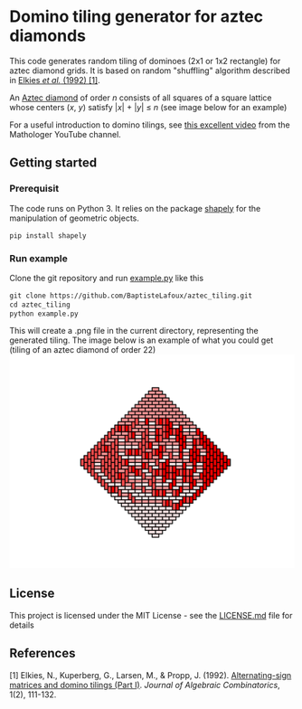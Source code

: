 # Domino tiling generator for aztec diamonds
This code generates random tiling of dominoes (2x1 or 1x2 rectangle) for aztec diamond grids. It is based on random "shuffling" algorithm described in [Elkies *et al.* (1992) [1]](#1).

An [Aztec diamond](https://en.wikipedia.org/wiki/Aztec_diamond) of order *n* consists of all squares of a square lattice whose centers (*x*, *y*) satisfy |*x*| + |*y*| ≤ *n* (see image below for an example) 

For a useful introduction to domino tilings, see [this excellent video](https://youtu.be/Yy7Q8IWNfHM) from the Mathologer YouTube channel. 

## Getting started 
### Prerequisit 
The code runs on Python 3. It relies on the package [shapely](https://pypi.org/project/Shapely/) for the manipulation of geometric objects. 
```
pip install shapely
```
### Run example 
Clone the git repository and run [example.py](example.py) like this 
```
git clone https://github.com/BaptisteLafoux/aztec_tiling.git
cd aztec_tiling
python example.py
```
This will create a .png file in the current directory, representing the generated tiling. 
The image below is an example of what you could get (tiling of an aztec diamond of order 22) 
![Domino tiling for aztec diamond of order 20](https://github.com/BaptisteLafoux/aztec_tiling/blob/main/aztec_diamond_domino_tiling_order22.png?raw=true)

## License
This project is licensed under the MIT License - see the [LICENSE.md](LICENSE.md) file for details

## References
<a id="1">[1]</a> 
Elkies, N., Kuperberg, G., Larsen, M., & Propp, J. (1992). 
[Alternating-sign matrices and domino tilings (Part I)](https://link.springer.com/article/10.1023/A:1022420103267). 
*Journal of Algebraic Combinatorics*, 1(2), 111-132.
